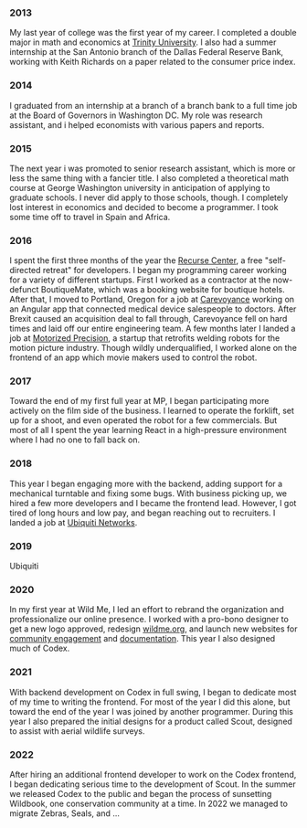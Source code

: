 ### 2013
My last year of college was the first year of my career. I completed a double major in math and economics at [Trinity University](https://www.trinity.edu/). I also had a summer internship at the San Antonio branch of the Dallas Federal Reserve Bank, working with Keith Richards on a paper related to the consumer price index. 

### 2014
I graduated from an internship at a branch of a branch bank to a full time job at the Board of Governors in Washington DC. My role was research assistant, and i helped economists with various papers and reports. 

### 2015
The next year i was promoted to senior research assistant, which is more or less the same thing with a fancier title. I also completed a theoretical math course at George Washington university in anticipation of applying to graduate schools. I never did apply to those schools, though. I completely lost interest in economics and decided to become a programmer. I took some time off to travel in Spain and Africa.

### 2016
I spent the first three months of the year the [Recurse Center](https://www.recurse.com/), a free "self-directed retreat" for developers. I began my programming career working for a variety of different startups. First I worked as a contractor at the now-defunct BoutiqueMate, which was a booking website for boutique hotels. After that, I moved to Portland, Oregon for a job at [Carevoyance](https://www.carevoyance.com/) working on an Angular app that connected medical device salespeople to doctors. After Brexit caused an acquisition deal to fall through, Carevoyance fell on hard times and laid off our entire engineering team. A few months later I landed a job at [Motorized Precision](http://motorizedprecision.com/), a startup that retrofits welding robots for the motion picture industry. Though wildly underqualified, I worked alone on the frontend of an app which movie makers used to control the robot. 

### 2017
Toward the end of my first full year at MP, I began participating more actively on the film side of the business. I learned to operate the forklift, set up for a shoot, and even operated the robot for a few commercials. But most of all I spent the year learning React in a high-pressure environment where I had no one to fall back on.

### 2018
This year I began engaging more with the backend, adding support for a mechanical turntable and fixing some bugs. With business picking up, we hired a few more developers and I became the frontend lead. However, I got tired of long hours and low pay, and began reaching out to recruiters. I landed a job at [Ubiquiti Networks](https://ui.com/). 

### 2019 
Ubiquiti

### 2020 
In my first year at Wild Me, I led an effort to rebrand the organization and professionalize our online presence. I worked with a pro-bono designer to get a new logo approved, redesign [wildme.org](https://wildme.org/), and launch new websites for [community engagement](https://community.wildme.org/) and [documentation](https://docs.wildme.org/). This year I also designed much of Codex. 

### 2021 
With backend development on Codex in full swing, I began to dedicate most of my time to writing the frontend. For most of the year I did this alone, but toward the end of the year I was joined by another programmer. During this year I also prepared the initial designs for a product called Scout, designed to assist with aerial wildlife surveys. 

### 2022 
After hiring an additional frontend developer to work on the Codex frontend, I began dedicating serious time to the development of Scout. In the summer we released Codex to the public and began the process of sunsetting Wildbook, one conservation community at a time. In 2022 we managed to migrate Zebras, Seals, and ... 